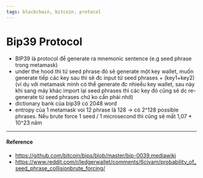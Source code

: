 ```yaml
---
tags: blockchain, bitcoin, protocol
---
```


# Bip39 Protocol

- BIP39 là protocol để generate ra mnemonic sentence (e.g seed phrase trong metamask)
- under the hood thì từ seed phrase đó sẽ generate một key wallet, muốn generate tiếp các key sau thì sẽ đc input từ seed phrases + (key1+key2) (ví dụ với metamask mình có thể generate đc nhieều key wallet, sau này khi sang máy khác import lại seed phrases thì các key đó cũng sẽ dc re-generate từ seed phrases chứ ko cần phải nhớ)
- dictionary bank của bip39 có 2048 word
- entropy của 1 metamask voi 12 phrase là 128 -> có 2^128 possible phrases. Nếu brute force 1 seed / 1 microsecond thì cũng sẽ mất 1,07 * 10^23 năm

---

#### Reference

- https://github.com/bitcoin/bips/blob/master/bip-0039.mediawiki
- https://www.reddit.com/r/ledgerwallet/comments/6cjvam/probability_of_seed_phrase_collisionbrute_forcing/